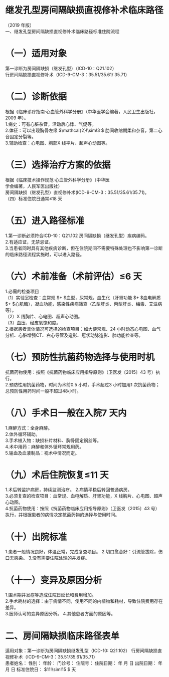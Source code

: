 # 继发孔型房间隔缺损直视修补术临床路径  
（2019 年版）  
一、继发孔型房间隔缺损直视修补术临床路径标准住院流程  
# （一）适用对象  
第一诊断为房间隔缺损（继发孔型）（ICD-10：Q21.102）  
行房间隔缺损直视修补术（ICD-9-CM-3：35.51/35.61/ 35.71）  
# （二）诊断依据  
根据《临床诊疗指南·心血管外科学分册》（中华医学会编著，人民卫生出版社，2009 年）。  
1.病史：可有心脏杂音，活动后心悸、气促等。  
2.体征：可以出现胸骨左缘 $\mathcal{2}\!\sim\!3 $ 肋间收缩期柔和杂音，第二心音固定分裂等。  
3.辅助检查：心电图、胸部X 线平片、超声心动图等。  
# （三）选择治疗方案的依据  
根据《临床技术操作规范·心血管外科学分册》（中华医  
学会编著，人民军医出版社）  
房间隔缺损（继发孔型）直视修补术(ICD-9-CM-3：35.51/35.61/35.71)。  
（四）标准住院日通常≤18 天  
# （五）进入路径标准  
1.第一诊断必须符合ICD-10：Q21.102 房间隔缺损（继发孔型）疾病编码。  
2.有适应证，无禁忌证。  
3.当患者同时具有其他疾病诊断，但在住院期间不需要特殊处理也不影响第一诊断的临床路径流程实施时，可以进入路径。  
# （六）术前准备（术前评估）≤6 天  
1.必需的检查项目  
（1）实验室检查：血常规 $+ $血型，尿常规，血生化（肝肾功能 $+ $血电解质 $+ $心肌酶），凝血功能，感染性疾病筛查（乙型肝炎、丙型肝炎、梅毒、艾滋病等）。  
（2）X 线胸片、心电图、超声心动图。  
（3）血压、经皮氧饱和度。  
2.根据患者具体情况可选择的检查项目：如大便常规、24 小时动态心电图、血气分析、心脏增强CT、右心导管及造影、冠状动脉造影、肺功能检查等。  
# （七）预防性抗菌药物选择与使用时机  
抗菌药物使用：按照《抗菌药物临床应用指导原则》（卫医发〔2015〕43 号）执行。  
2.预防性用抗菌药物，时间为术前0.5 小时，手术超过3 小时加用1 次抗菌药物；总预防性用药时间一般不超过48小时。  
# （八）手术日一般在入院7 天内  
1.麻醉方式：全身麻醉。  
2.体外循环辅助。  
3.手术植入物：缺损补片材料、胸骨固定钢丝等。  
4.术中用药：麻醉和体外循环常规用药。  
5.输血及血液制品：视术中情况而定。  
# （九）术后住院恢复≤11 天  
1.术后转监护病房，持续监测治疗。 2.病情平稳后转回普通病房。  
3.必须复查的检查项目：血常规、血电解质、肝肾功能，X 线胸片、心电图、超声心动图。  
4.抗菌药物使用：按照《抗菌药物临床应用指导原则》（卫医发〔2015〕43 号）执行，并根据患者的病情决定抗菌药物的选择与使用时间。  
# （十）出院标准  
1.患者一般情况良好，体温正常，完成复查项目。 2.切口愈合好：引流管拔除，伤口无感染。 3.没有需要住院处理的并发症。  
# （十一）变异及原因分析  
1.围术期并发症等造成住院日延长和费用增加。  
2.手术耗材的选择：由于病情不同，使用不同的内植物和耗材，导致住院费用存在差异。  
3.医师认可的变异原因分析。 4.其他患者方面的原因等。  
# 二、房间隔缺损临床路径表单  
适用对象：第一诊断为房间隔缺损继发孔型（ICD-10: Q21.102） 行房间隔缺损直视修补术（ICD-9-CM-3：35.51/35.61/35.71）  
患者姓名：           性别：     年龄：    门诊号：       住院号：       住院日期：   年  月  日 出院日期：   年  月   日  标准住院日： $11\!\sim\!15 $ 天  
